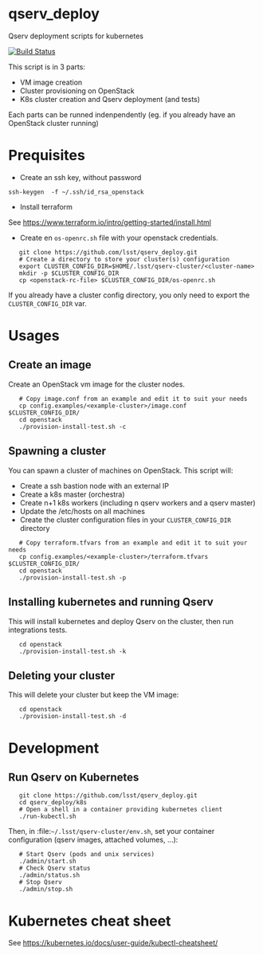 # qserv_deploy

Qserv deployment scripts for kubernetes

[![Build
Status](https://travis-ci.org/lsst/qserv_deploy.svg?branch=master)](https://travis-ci.org/lsst/qserv_deploy)

This script is in 3 parts:
* VM image creation
* Cluster provisioning on OpenStack
* K8s cluster creation and Qserv deployment (and tests)

Each parts can be runned indenpendently (eg. if you already have an OpenStack cluster running)

# Prequisites

* Create an ssh key, without password
```shell
ssh-keygen  -f ~/.ssh/id_rsa_openstack
```

* Install terraform

See https://www.terraform.io/intro/getting-started/install.html


* Create en `os-openrc.sh` file with your openstack credentials.

```shell
   git clone https://github.com/lsst/qserv_deploy.git
   # Create a directory to store your cluster(s) configuration
   export CLUSTER_CONFIG_DIR=$HOME/.lsst/qserv-cluster/<cluster-name>
   mkdir -p $CLUSTER_CONFIG_DIR
   cp <openstack-rc-file> $CLUSTER_CONFIG_DIR/os-openrc.sh
```
If you already have a cluster config directory, you only need to export the `CLUSTER_CONFIG_DIR` var.

# Usages

## Create an image

Create an OpenStack vm image for the cluster nodes.

```shell
   # Copy image.conf from an example and edit it to suit your needs
   cp config.examples/<example-cluster>/image.conf $CLUSTER_CONFIG_DIR/
   cd openstack
   ./provision-install-test.sh -c
```

## Spawning a cluster

You can spawn a cluster of machines on OpenStack. This script will:
* Create a ssh bastion node with an external IP
* Create a k8s master (orchestra)
* Create n+1 k8s workers (including n qserv workers and a qserv master)
* Update the /etc/hosts on all machines
* Create the cluster configuration files in your `CLUSTER_CONFIG_DIR` directory

```shell
   # Copy terraform.tfvars from an example and edit it to suit your needs
   cp config.examples/<example-cluster>/terraform.tfvars $CLUSTER_CONFIG_DIR/
   cd openstack
   ./provision-install-test.sh -p
```

## Installing kubernetes and running Qserv

This will install kubernetes and deploy Qserv on the cluster, then run integrations tests.

```shell
   cd openstack
   ./provision-install-test.sh -k
```

## Deleting your cluster

This will delete your cluster but keep the VM image:

```shell
   cd openstack
   ./provision-install-test.sh -d
```

# Development

## Run Qserv on Kubernetes

```shell
   git clone https://github.com/lsst/qserv_deploy.git
   cd qserv_deploy/k8s
   # Open a shell in a container providing kubernetes client
   ./run-kubectl.sh
```

Then, in :file:`~/.lsst/qserv-cluster/env.sh`, set your container configuration (qserv images, attached volumes, ...):

```
   # Start Qserv (pods and unix services)
   ./admin/start.sh
   # Check Qserv status
   ./admin/status.sh
   # Stop Qserv
   ./admin/stop.sh
```

# Kubernetes cheat sheet

See https://kubernetes.io/docs/user-guide/kubectl-cheatsheet/
